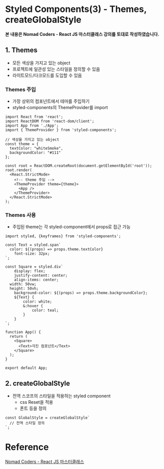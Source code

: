 # Styled Components(3) - Themes, createGlobalStyle

**본 내용은 Nomad Coders - React JS 마스터클래스 강의를 토대로 작성하였습니다.**



## 1. Themes

* 모든 색상을 가지고 있는 object
* 프로젝트에 일관성 있는 스타일을 정의할 수 있음
* 라이트모드/다크모드를 도입할 수 있음



### Themes 주입

* 가장 상위의 컴포넌트에서 테마를 주입하기
* styled-components의 ThemeProvider를 import

```React
import React from 'react';
import ReactDOM from 'react-dom/client';
import App from './App';
import { ThemeProvider } from 'styled-components';

// 색상을 가지고 있는 object
const theme = {
  textColor: "whiteSmoke",
  backgroundColor: "#111"
};

const root = ReactDOM.createRoot(document.getElementById('root'));
root.render(
  <React.StrictMode>
    <!-- theme 주입 -->
    <ThemeProvider theme={theme}>
      <App />
    </ThemeProvider>
  </React.StrictMode>
);
```



### Themes 사용

* 주입된 theme는 각 styled-component에서 props로 접근 가능

```React
import styled, {keyframes} from 'styled-components';

const Text = styled.span`
  color: ${(props) => props.theme.textColor}
	font-size: 32px;
`;

const Square = styled.div`
	display: flex;
	justify-content: center;
	align-items: center;
  width: 50vw;
  height: 50vh;
	background-color: ${(props) => props.theme.backgroundColor};
	${Text} {
		color: white;
		&:hover {
			color: teal;
		}
	}
`;

function App() {
  return (
    <Square>
      <Text>각진 컴포넌트</Text>
    </Square>
  );
}

export default App;
```



## 2. createGlobalStyle

* 전역 스코프의 스타일을 적용하는 styled component
  * css Reset을 적용
  * 폰트 등을 정의

```React
const GlobalStyle = createGlobalStyle`
  // 전역 스타일 정의
`;
```





# Reference

[Nomad Coders - React JS 마스터클래스](https://nomadcoders.co/react-masterclass/lobby)

